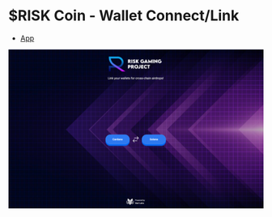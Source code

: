 # $RISK Coin - Wallet Connect/Link

- [App](https://risk-wallet-connect.vercel.app/)

<img src='./docs/preview.png' />
